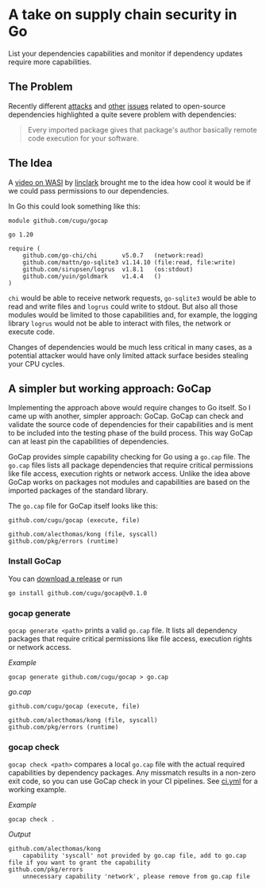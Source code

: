 # A take on supply chain security in Go

List your dependencies capabilities and monitor if dependency updates require more capabilities.

## The Problem

Recently different [attacks](https://medium.com/@alex.birsan/dependency-confusion-4a5d60fec610) and
[other](https://www.bleepingcomputer.com/news/security/dev-corrupts-npm-libs-colors-and-faker-breaking-thousands-of-apps/)
[issues](https://cve.mitre.org/cgi-bin/cvename.cgi?name=CVE-2021-44228)
related to open-source dependencies highlighted a quite severe problem with dependencies:

> Every imported package gives that package's author basically remote code
> execution for your software.

## The Idea

A [video on WASI](https://www.youtube.com/watch?v=fh9WXPu0hw8) by
[linclark](https://twitter.com/linclark) brought me to the idea how cool it would be if we could pass permissions to our
dependencies.

In Go this could look something like this:

```
module github.com/cugu/gocap

go 1.20

require (
	github.com/go-chi/chi       v5.0.7   (network:read)
	github.com/mattn/go-sqlite3 v1.14.10 (file:read, file:write)
	github.com/sirupsen/logrus  v1.8.1   (os:stdout)
	github.com/yuin/goldmark    v1.4.4   ()
)
```

`chi` would be able to receive network requests, `go-sqlite3` would be able to read and write files and `logrus` could
write to stdout. But also all those modules would be limited to those capabilities and, for example, the logging
library `logrus` would not be able to interact with files, the network or execute code.

Changes of dependencies would be much less critical in many cases, as a potential attacker would have only limited
attack surface besides stealing your CPU cycles.

## A simpler but working approach: GoCap

Implementing the approach above would require changes to Go itself. So I came up with another, simpler approach: GoCap.
GoCap can check and validate the source code of dependencies for their capabilities and is ment to be included into the
testing phase of the build process. This way GoCap can at least pin the capabilities of dependencies.

GoCap provides simple capability checking for Go using a `go.cap` file. The
`go.cap` files lists all package dependencies that require critical permissions like file access, execution rights or
network access. Unlike the idea above GoCap works on packages not modules and capabilities are based on the imported
packages of the standard library.

The `go.cap` file for GoCap itself looks like this:

```
github.com/cugu/gocap (execute, file)

github.com/alecthomas/kong (file, syscall)
github.com/pkg/errors (runtime)
```

### Install GoCap

You can [download a release](https://github.com/cugu/gocap/releases) or run

```shell
go install github.com/cugu/gocap@v0.1.0
```

### gocap generate

`gocap generate <path>` prints a valid `go.cap` file. It lists all dependency packages that require critical permissions
like file access, execution rights or network access.

*Example*

```shell
gocap generate github.com/cugu/gocap > go.cap
```

*go.cap*

```
github.com/cugu/gocap (execute, file)

github.com/alecthomas/kong (file, syscall)
github.com/pkg/errors (runtime)
``` 

### gocap check

`gocap check <path>` compares a local `go.cap` file with the actual required capabilities by dependency packages. Any
missmatch results in a non-zero exit code, so you can use GoCap check in your CI pipelines.
See [ci.yml](https://github.com/cugu/gocap/blob/main/.github/workflows/ci.yml#L28) for a working example.

*Example*

```shell
gocap check .
```

*Output*

```
github.com/alecthomas/kong
	capability 'syscall' not provided by go.cap file, add to go.cap file if you want to grant the capability
github.com/pkg/errors
	unnecessary capability 'network', please remove from go.cap file
``` 

